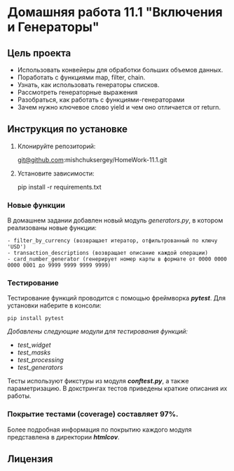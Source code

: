 # Домашняя работа 11.1 "Включения и Генераторы"

## Цель проекта

* Использовать конвейеры для обработки больших объемов данных. 
* Поработать с функциями map, filter, chain.
* Узнать, как использовать генераторы списков.
* Рассмотреть генераторные выражения
* Разобраться, как работать с функциями-генераторами
* Зачем нужно ключевое слово yield и чем оно отличается от return.

## Инструкция по установке

1. Клонируйте репозиторий:

   git@github.com:mishchuksergey/HomeWork-11.1.git

2. Установите зависимости:

    pip install -r requirements.txt

### Новые функции

   В домашнем задании добавлен новый модуль *generators.py*, в котором реализованы новые функции:

    - filter_by_currency (возвращает итератор, отфильтрованный по ключу 'USD')
    - transaction_descriptions (возвращает описание каждой операции)
    - card_number_generator (генерирует номер карты в формате от 0000 0000 0000 0001 до 9999 9999 9999 9999)

### Тестирование

Тестирование функций проводится с помощью фреймворка ***pytest***.
Для установки наберите в консоли:

    pip install pytest


*Добавлены следующие модули для тестирования функций:*
- *test_widget*
- *test_masks*
- *test_processing*
- *test_generators*

Тесты используют фикстуры из модуля ***conftest.py***, а также параметризацию.
В докстрингах тестов приведены краткие описания их работы.

### **Покрытие тестами (coverage) составляет 97%**.
Более подробная информация по покрытию каждого модуля представлена в директории ***htmlcov***.

## Лицензия